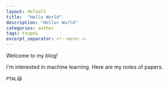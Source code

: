 ```yaml
---
layout: default
title:  "Hello World"
description: "Hellor World"
categories: author
tags: tsupei
excerpt_separator: <!--more-->
---
```


Welcome to my blog!

I'm interested in machine learning. Here are my notes of papers.

`PTAL`😃